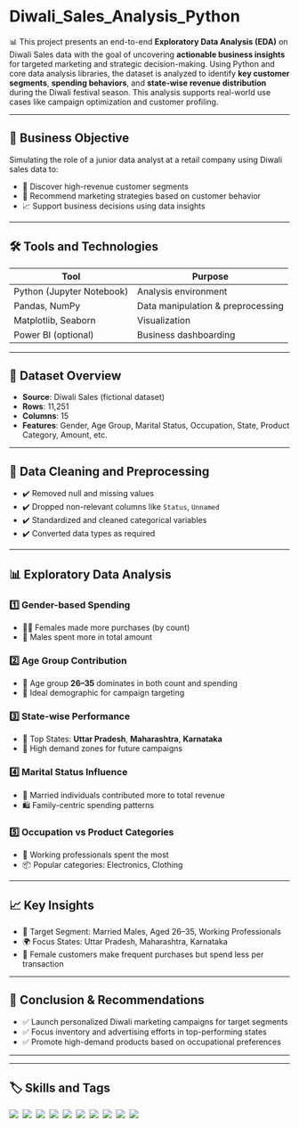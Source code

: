 # Diwali_Sales_Analysis_Python
📊 This project presents an end-to-end **Exploratory Data Analysis (EDA)** on Diwali Sales data with the goal of uncovering **actionable business insights** for targeted marketing and strategic decision-making. Using Python and core data analysis libraries, the dataset is analyzed to identify **key customer segments**, **spending behaviors**, and **state-wise revenue distribution** during the Diwali festival season. This analysis supports real-world use cases like campaign optimization and customer profiling.

---

## 🚀 Business Objective

Simulating the role of a junior data analyst at a retail company using Diwali sales data to:

* 🎯 Discover high-revenue customer segments
* 🧠 Recommend marketing strategies based on customer behavior
* 📈 Support business decisions using data insights

---

## 🛠️ Tools and Technologies

| Tool                      | Purpose                           |
| ------------------------- | --------------------------------- |
| Python (Jupyter Notebook) | Analysis environment              |
| Pandas, NumPy             | Data manipulation & preprocessing |
| Matplotlib, Seaborn       | Visualization                     |
| Power BI (optional)       | Business dashboarding             |

---

## 📂 Dataset Overview

* **Source**: Diwali Sales (fictional dataset)
* **Rows**: 11,251
* **Columns**: 15
* **Features**: Gender, Age Group, Marital Status, Occupation, State, Product Category, Amount, etc.

---

## 🧹 Data Cleaning and Preprocessing

* ✔️ Removed null and missing values
* ✔️ Dropped non-relevant columns like `Status`, `Unnamed`
* ✔️ Standardized and cleaned categorical variables
* ✔️ Converted data types as required

---

## 📊 Exploratory Data Analysis

### 1️⃣ Gender-based Spending

* 👩‍🦰 Females made more purchases (by count)
* 👨 Males spent more in total amount

### 2️⃣ Age Group Contribution

* 👥 Age group **26–35** dominates in both count and spending
* 🎯 Ideal demographic for campaign targeting

### 3️⃣ State-wise Performance

* 🥇 Top States: **Uttar Pradesh**, **Maharashtra**, **Karnataka**
* 📍 High demand zones for future campaigns

### 4️⃣ Marital Status Influence

* 💍 Married individuals contributed more to total revenue
* 🛍️ Family-centric spending patterns

### 5️⃣ Occupation vs Product Categories

* 💼 Working professionals spent the most
* 📦 Popular categories: Electronics, Clothing

---

## 📈 Key Insights

* 🎯 Target Segment: Married Males, Aged 26–35, Working Professionals
* 🌍 Focus States: Uttar Pradesh, Maharashtra, Karnataka
* 🧾 Female customers make frequent purchases but spend less per transaction

---

## 🔬 Conclusion & Recommendations

* ✅ Launch personalized Diwali marketing campaigns for target segments
* ✅ Focus inventory and advertising efforts in top-performing states
* ✅ Promote high-demand products based on occupational preferences

---

---

## 🏷️ Skills and Tags

<div style="display: flex; flex-wrap: wrap; gap: 8px; margin-top: 10px;">
  <img src="https://img.shields.io/badge/data--analysis-blue?style=for-the-badge" />
  <img src="https://img.shields.io/badge/python-blue?style=for-the-badge" />
  <img src="https://img.shields.io/badge/jupyter--notebook-blue?style=for-the-badge" />
  <img src="https://img.shields.io/badge/pandas-blue?style=for-the-badge" />
  <img src="https://img.shields.io/badge/numpy-blue?style=for-the-badge" />
  <img src="https://img.shields.io/badge/matplotlib-blue?style=for-the-badge" />
  <img src="https://img.shields.io/badge/seaborn-blue?style=for-the-badge" />
  <img src="https://img.shields.io/badge/EDA-blue?style=for-the-badge" />
  <img src="https://img.shields.io/badge/data--visualization-blue?style=for-the-badge" />
  <img src="https://img.shields.io/badge/diwali--sales--analysis-blue?style=for-the-badge" />
</div>


